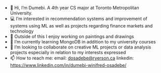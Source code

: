 - 👋 Hi, I’m Dumebi. A 4th year CS major at Toronto Metropolitan University.
- 💻 I’m interested in recommendation systems and improvement of systems using ML as well as projects regarding finance markets and technology
- 🎨 Outside of this I enjoy working on paintings and drawings
- 🌱 I’m currently learning MongoDB in addition to my university courses
- 💞️ I’m looking to collaborate on creative ML projects or data analysis projects especially in relation to my interests expressed
- 📫 How to reach me:
      email: dosadebe@ryerson.ca
      linkedin: https://www.linkedin.com/in/dumebi-winifred-osadebe/

<!---
dumebi-osadebe/dumebi-osadebe is a ✨ special ✨ repository because its `README.md` (this file) appears on your GitHub profile.
You can click the Preview link to take a look at your changes.
--->
